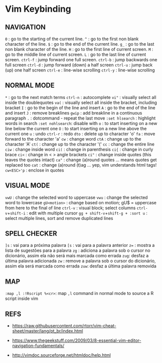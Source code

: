Vim Keybinding
==============

NAVIGATION
----------

`0`              : go to the starting of the current line.
`^`              : go to the first non blank character of the line.
`$`              : go to the end of the current line.
`g_`             : go to the last non blank character of the line.
`H`              : go to the first line of current screen.
`M`              : go to the middle line of current screen.
`L`              : go to the last line of current screen.
`ctrl-f`         : jump forward one full screen.
`ctrl-b`         : jump backwards one full screen
`ctrl-d`         : jump forward (down) a half screen
`ctrl-u`         : jump back (up) one half screen
`ctrl-e`         : line-wise scrolling
`ctrl-y`         : line-wise scrolling

NORMAL MODE
-----------

`*`              : go to the next match terms
`ctrl-n`         : autocomplete
`vi"`            : visually select all inside the doublequotes
`va(`            : visually select all inside the bracket, including bracket
`I`              : go to the begin of the line and insert
`A`              : go to the end of the line and insert
`J`              : remove breaklines
`gwip`           : add breakline in a continuous paragraph
`.`              : dotcommand - repeat the last move
`:set hlsearch`  : highlight words in search
`:set nohlsearch`: disable with
`o`              : to start inserting on a new line below the current one
`O`              : to start inserting on a new line above the current one
`u`              : undo
`ctrl-r`         : redo
`dto`            : delete up to character 'o'
`fa`             : move forward to the character 'a'
`cw`             : change word
`ctA`            : change up to the character 'A'
`ct(`            : change up to the character '('
`cc`             : change the entire line
`ciw`            : change inside word
`ci(`            : change in parenthesis
`ci{`            : change in curly brace
`ci<`            : change in < > angle brackets
`ci"`            : change inside quotes (this leaves the quotes intact)
`ca"`            : change (a)round quotes … means quotes get replaced too
`cat`            : change (a)round (t)ag … yep, vim understands html tags! 
`cw<ESC>'p`      : enclose in quotes

VISUAL MODE
-----------

`vwU`              : change the selected word to uppercase
`vwu`              : change the selected word to lowercase
`gU<motion>`       : change based on motion; gU$ = uppercase from here to the final of line
`ctrl-v`           : visual block; select columns 
`ctrl-v`+`shift-i` : edit with multiple cursor 
`gg + shift-v`+`shift-g + :sort u` : select multiple lines, sort and remove duplicated lines 

SPELL CHECKER
-------------

`]s` : vai para a próxima palavra
`[s` : vai para a palavra anterior
`z=` : mostra a lista de sugestões para a palavra
`zg` : adiciona a palavra sob o cursor no dicionário, assim ela não será mais marcada como errada
`zug`: desfaz a última palavra adicionada
`zw` : remove a palavra sob o cursor do dicionário,   assim ela será marcada como errada
`zuw`: desfaz a última palavra removida

MAP
---

`:map ,l :!Rscript %<cr>`: map `,l` command in normal mode to source a R script inside vim

REFS
----

- https://raw.githubusercontent.com/rtorr/vim-cheat-sheet/master/lang/pt_br/index.html

- https://www.thegeekstuff.com/2009/03/8-essential-vim-editor-navigation-fundamentals/

- http://vimdoc.sourceforge.net/htmldoc/help.html
